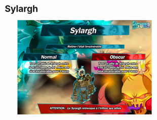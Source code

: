 # Sylargh

<figure><img src="../../../.gitbook/assets/image (10) (1).png" alt=""><figcaption></figcaption></figure>
